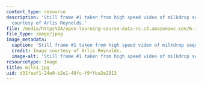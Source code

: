 ```yaml
---
content_type: resource
description: 'Still frame #1 taken from high speed video of milkdrop sequence. Image
  courtesy of Arlis Reynolds.'
file: /media/https%3A/open-learning-course-data-rc.s3.amazonaws.com/6-163-strobe-project-laboratory-fall-2005/d31feaf124e0b2e148fcf9ffba2e2913_milk1.jpg
file_type: image/jpeg
image_metadata:
  caption: 'Still frame #1 taken from high speed video of milkdrop sequence.'
  credit: Image courtesy of Arlis Reynolds.
  image-alt: 'Still frame #1 taken from high speed video of milkdrop sequence.'
resourcetype: Image
title: milk1.jpg
uid: d31feaf1-24e0-b2e1-48fc-f9ffba2e2913
---
```

